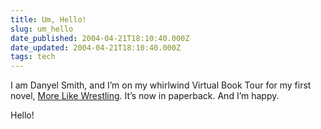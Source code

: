 ```yaml
---
title: Um, Hello!
slug: um_hello
date_published: 2004-04-21T18:10:40.000Z
date_updated: 2004-04-21T18:10:40.000Z
tags: tech
---
```


I am Danyel Smith, and I’m on my whirlwind Virtual Book Tour for my first novel, [More Like Wrestling](http://www.californiaauthors.com/essay_smith.shtml). It’s now in paperback. And I’m happy.

Hello!
